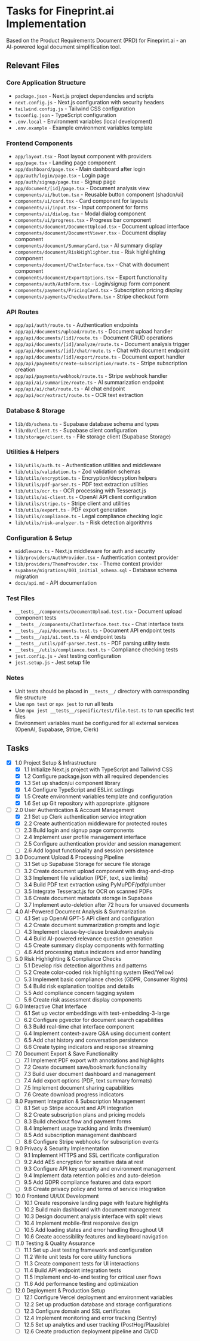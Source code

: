# Tasks for Fineprint.ai Implementation

Based on the Product Requirements Document (PRD) for Fineprint.ai - an AI-powered legal document simplification tool.

## Relevant Files

### Core Application Structure
- `package.json` - Next.js project dependencies and scripts
- `next.config.js` - Next.js configuration with security headers
- `tailwind.config.js` - Tailwind CSS configuration
- `tsconfig.json` - TypeScript configuration
- `.env.local` - Environment variables (local development)
- `.env.example` - Example environment variables template

### Frontend Components
- `app/layout.tsx` - Root layout component with providers
- `app/page.tsx` - Landing page component
- `app/dashboard/page.tsx` - Main dashboard after login
- `app/auth/login/page.tsx` - Login page
- `app/auth/signup/page.tsx` - Signup page
- `app/document/[id]/page.tsx` - Document analysis view
- `components/ui/button.tsx` - Reusable button component (shadcn/ui)
- `components/ui/card.tsx` - Card component for layouts
- `components/ui/input.tsx` - Input component for forms
- `components/ui/dialog.tsx` - Modal dialog component
- `components/ui/progress.tsx` - Progress bar component
- `components/document/DocumentUpload.tsx` - Document upload interface
- `components/document/DocumentViewer.tsx` - Document display component
- `components/document/SummaryCard.tsx` - AI summary display
- `components/document/RiskHighlighter.tsx` - Risk highlighting component
- `components/document/ChatInterface.tsx` - Chat with document component
- `components/document/ExportOptions.tsx` - Export functionality
- `components/auth/AuthForm.tsx` - Login/signup form component
- `components/payments/PricingCard.tsx` - Subscription pricing display
- `components/payments/CheckoutForm.tsx` - Stripe checkout form

### API Routes
- `app/api/auth/route.ts` - Authentication endpoints
- `app/api/documents/upload/route.ts` - Document upload handler
- `app/api/documents/[id]/route.ts` - Document CRUD operations
- `app/api/documents/[id]/analyze/route.ts` - Document analysis trigger
- `app/api/documents/[id]/chat/route.ts` - Chat with document endpoint
- `app/api/documents/[id]/export/route.ts` - Document export handler
- `app/api/payments/create-subscription/route.ts` - Stripe subscription creation
- `app/api/payments/webhook/route.ts` - Stripe webhook handler
- `app/api/ai/summarize/route.ts` - AI summarization endpoint
- `app/api/ai/chat/route.ts` - AI chat endpoint
- `app/api/ocr/extract/route.ts` - OCR text extraction

### Database & Storage
- `lib/db/schema.ts` - Supabase database schema and types
- `lib/db/client.ts` - Supabase client configuration
- `lib/storage/client.ts` - File storage client (Supabase Storage)

### Utilities & Helpers
- `lib/utils/auth.ts` - Authentication utilities and middleware
- `lib/utils/validation.ts` - Zod validation schemas
- `lib/utils/encryption.ts` - Encryption/decryption helpers
- `lib/utils/pdf-parser.ts` - PDF text extraction utilities
- `lib/utils/ocr.ts` - OCR processing with Tesseract.js
- `lib/utils/ai-client.ts` - OpenAI API client configuration
- `lib/utils/stripe.ts` - Stripe client and utilities
- `lib/utils/export.ts` - PDF export generation
- `lib/utils/compliance.ts` - Legal compliance checking logic
- `lib/utils/risk-analyzer.ts` - Risk detection algorithms

### Configuration & Setup
- `middleware.ts` - Next.js middleware for auth and security
- `lib/providers/AuthProvider.tsx` - Authentication context provider
- `lib/providers/ThemeProvider.tsx` - Theme context provider
- `supabase/migrations/001_initial_schema.sql` - Database schema migration
- `docs/api.md` - API documentation

### Test Files
- `__tests__/components/DocumentUpload.test.tsx` - Document upload component tests
- `__tests__/components/ChatInterface.test.tsx` - Chat interface tests
- `__tests__/api/documents.test.ts` - Document API endpoint tests
- `__tests__/api/ai.test.ts` - AI endpoint tests
- `__tests__/utils/pdf-parser.test.ts` - PDF parsing utility tests
- `__tests__/utils/compliance.test.ts` - Compliance checking tests
- `jest.config.js` - Jest testing configuration
- `jest.setup.js` - Jest setup file

### Notes

- Unit tests should be placed in `__tests__/` directory with corresponding file structure
- Use `npm test` or `npx jest` to run all tests
- Use `npx jest __tests__/specific/test/file.test.ts` to run specific test files
- Environment variables must be configured for all external services (OpenAI, Supabase, Stripe, Clerk)

## Tasks

- [x] 1.0 Project Setup & Infrastructure
  - [x] 1.1 Initialize Next.js project with TypeScript and Tailwind CSS
  - [x] 1.2 Configure package.json with all required dependencies
  - [x] 1.3 Set up shadcn/ui component library
  - [x] 1.4 Configure TypeScript and ESLint settings
  - [x] 1.5 Create environment variables template and configuration
  - [x] 1.6 Set up Git repository with appropriate .gitignore

- [ ] 2.0 User Authentication & Account Management
  - [x] 2.1 Set up Clerk authentication service integration
  - [x] 2.2 Create authentication middleware for protected routes
  - [ ] 2.3 Build login and signup page components
  - [ ] 2.4 Implement user profile management interface
  - [ ] 2.5 Configure authentication provider and session management
  - [ ] 2.6 Add logout functionality and session persistence

- [ ] 3.0 Document Upload & Processing Pipeline
  - [ ] 3.1 Set up Supabase Storage for secure file storage
  - [ ] 3.2 Create document upload component with drag-and-drop
  - [ ] 3.3 Implement file validation (PDF, text, size limits)
  - [ ] 3.4 Build PDF text extraction using PyMuPDF/pdfplumber
  - [ ] 3.5 Integrate Tesseract.js for OCR on scanned PDFs
  - [ ] 3.6 Create document metadata storage in Supabase
  - [ ] 3.7 Implement auto-deletion after 72 hours for unsaved documents

- [ ] 4.0 AI-Powered Document Analysis & Summarization
  - [ ] 4.1 Set up OpenAI GPT-5 API client and configuration
  - [ ] 4.2 Create document summarization prompts and logic
  - [ ] 4.3 Implement clause-by-clause breakdown analysis
  - [ ] 4.4 Build AI-powered relevance question generation
  - [ ] 4.5 Create summary display components with formatting
  - [ ] 4.6 Add processing status indicators and error handling

- [ ] 5.0 Risk Highlighting & Compliance Checks
  - [ ] 5.1 Develop risk detection algorithms and patterns
  - [ ] 5.2 Create color-coded risk highlighting system (Red/Yellow)
  - [ ] 5.3 Implement basic compliance checks (GDPR, Consumer Rights)
  - [ ] 5.4 Build risk explanation tooltips and details
  - [ ] 5.5 Add compliance concern tagging system
  - [ ] 5.6 Create risk assessment display components

- [ ] 6.0 Interactive Chat Interface
  - [ ] 6.1 Set up vector embeddings with text-embedding-3-large
  - [ ] 6.2 Configure pgvector for document search capabilities
  - [ ] 6.3 Build real-time chat interface component
  - [ ] 6.4 Implement context-aware Q&A using document content
  - [ ] 6.5 Add chat history and conversation persistence
  - [ ] 6.6 Create typing indicators and response streaming

- [ ] 7.0 Document Export & Save Functionality
  - [ ] 7.1 Implement PDF export with annotations and highlights
  - [ ] 7.2 Create document save/bookmark functionality
  - [ ] 7.3 Build user document dashboard and management
  - [ ] 7.4 Add export options (PDF, text summary formats)
  - [ ] 7.5 Implement document sharing capabilities
  - [ ] 7.6 Create download progress indicators

- [ ] 8.0 Payment Integration & Subscription Management
  - [ ] 8.1 Set up Stripe account and API integration
  - [ ] 8.2 Create subscription plans and pricing models
  - [ ] 8.3 Build checkout flow and payment forms
  - [ ] 8.4 Implement usage tracking and limits (freemium)
  - [ ] 8.5 Add subscription management dashboard
  - [ ] 8.6 Configure Stripe webhooks for subscription events

- [ ] 9.0 Privacy & Security Implementation
  - [ ] 9.1 Implement HTTPS and SSL certificate configuration
  - [ ] 9.2 Add AES encryption for sensitive data at rest
  - [ ] 9.3 Configure API key security and environment management
  - [ ] 9.4 Implement data retention policies and auto-deletion
  - [ ] 9.5 Add GDPR compliance features and data export
  - [ ] 9.6 Create privacy policy and terms of service integration

- [ ] 10.0 Frontend UI/UX Development
  - [ ] 10.1 Create responsive landing page with feature highlights
  - [ ] 10.2 Build main dashboard with document management
  - [ ] 10.3 Design document analysis interface with split views
  - [ ] 10.4 Implement mobile-first responsive design
  - [ ] 10.5 Add loading states and error handling throughout UI
  - [ ] 10.6 Create accessibility features and keyboard navigation

- [ ] 11.0 Testing & Quality Assurance
  - [ ] 11.1 Set up Jest testing framework and configuration
  - [ ] 11.2 Write unit tests for core utility functions
  - [ ] 11.3 Create component tests for UI interactions
  - [ ] 11.4 Build API endpoint integration tests
  - [ ] 11.5 Implement end-to-end testing for critical user flows
  - [ ] 11.6 Add performance testing and optimization

- [ ] 12.0 Deployment & Production Setup
  - [ ] 12.1 Configure Vercel deployment and environment variables
  - [ ] 12.2 Set up production database and storage configurations
  - [ ] 12.3 Configure domain and SSL certificates
  - [ ] 12.4 Implement monitoring and error tracking (Sentry)
  - [ ] 12.5 Set up analytics and user tracking (PostHog/Plausible)
  - [ ] 12.6 Create production deployment pipeline and CI/CD
